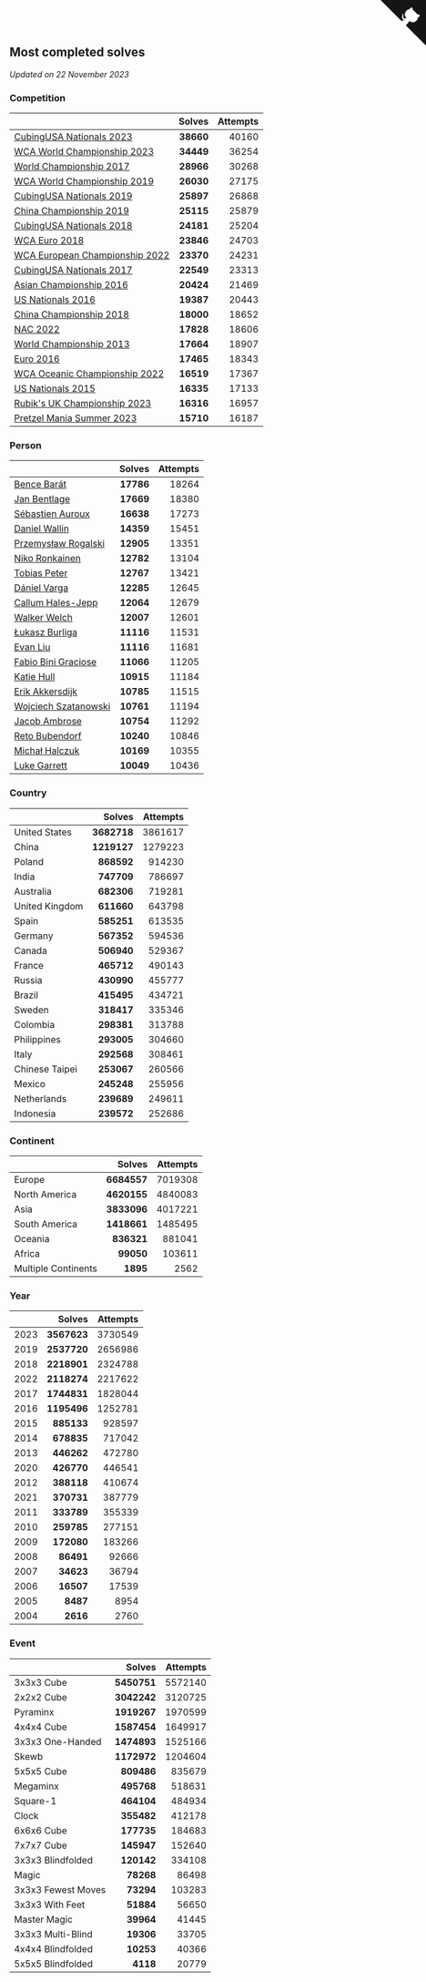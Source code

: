 ## Most completed solves

*Updated on 22 November 2023*


### Competition

|  | Solves | Attempts |
| :--- | ---: | ---: |
| [CubingUSA Nationals 2023](https://www.worldcubeassociation.org/competitions/CubingUSANationals2023) | **38660** | 40160 |
| [WCA World Championship 2023](https://www.worldcubeassociation.org/competitions/WC2023) | **34449** | 36254 |
| [World Championship 2017](https://www.worldcubeassociation.org/competitions/WC2017) | **28966** | 30268 |
| [WCA World Championship 2019](https://www.worldcubeassociation.org/competitions/WC2019) | **26030** | 27175 |
| [CubingUSA Nationals 2019](https://www.worldcubeassociation.org/competitions/CubingUSANationals2019) | **25897** | 26868 |
| [China Championship 2019](https://www.worldcubeassociation.org/competitions/ChinaChampionship2019) | **25115** | 25879 |
| [CubingUSA Nationals 2018](https://www.worldcubeassociation.org/competitions/CubingUSANationals2018) | **24181** | 25204 |
| [WCA Euro 2018](https://www.worldcubeassociation.org/competitions/Euro2018) | **23846** | 24703 |
| [WCA European Championship 2022](https://www.worldcubeassociation.org/competitions/Euro2022) | **23370** | 24231 |
| [CubingUSA Nationals 2017](https://www.worldcubeassociation.org/competitions/CubingUSANationals2017) | **22549** | 23313 |
| [Asian Championship 2016](https://www.worldcubeassociation.org/competitions/AsianChampionship2016) | **20424** | 21469 |
| [US Nationals 2016](https://www.worldcubeassociation.org/competitions/USNationals2016) | **19387** | 20443 |
| [China Championship 2018](https://www.worldcubeassociation.org/competitions/ChinaChampionship2018) | **18000** | 18652 |
| [NAC 2022](https://www.worldcubeassociation.org/competitions/NAC2022) | **17828** | 18606 |
| [World Championship 2013](https://www.worldcubeassociation.org/competitions/WC2013) | **17664** | 18907 |
| [Euro 2016](https://www.worldcubeassociation.org/competitions/Euro2016) | **17465** | 18343 |
| [WCA Oceanic Championship 2022](https://www.worldcubeassociation.org/competitions/OC2022) | **16519** | 17367 |
| [US Nationals 2015](https://www.worldcubeassociation.org/competitions/USNationals2015) | **16335** | 17133 |
| [Rubik's UK Championship 2023](https://www.worldcubeassociation.org/competitions/RubiksUKChampionship2023) | **16316** | 16957 |
| [Pretzel Mania Summer 2023](https://www.worldcubeassociation.org/competitions/PretzelManiaSummer2023) | **15710** | 16187 |

### Person

|  | Solves | Attempts |
| :--- | ---: | ---: |
| [Bence Barát](https://www.worldcubeassociation.org/persons/2008BARA01) | **17786** | 18264 |
| [Jan Bentlage](https://www.worldcubeassociation.org/persons/2010BENT01) | **17669** | 18380 |
| [Sébastien Auroux](https://www.worldcubeassociation.org/persons/2008AURO01) | **16638** | 17273 |
| [Daniel Wallin](https://www.worldcubeassociation.org/persons/2013WALL03) | **14359** | 15451 |
| [Przemysław Rogalski](https://www.worldcubeassociation.org/persons/2013ROGA02) | **12905** | 13351 |
| [Niko Ronkainen](https://www.worldcubeassociation.org/persons/2010RONK01) | **12782** | 13104 |
| [Tobias Peter](https://www.worldcubeassociation.org/persons/2014PETE03) | **12767** | 13421 |
| [Dániel Varga](https://www.worldcubeassociation.org/persons/2008VARG01) | **12285** | 12645 |
| [Callum Hales-Jepp](https://www.worldcubeassociation.org/persons/2012HALE01) | **12064** | 12679 |
| [Walker Welch](https://www.worldcubeassociation.org/persons/2011WELC01) | **12007** | 12601 |
| [Łukasz Burliga](https://www.worldcubeassociation.org/persons/2013BURL01) | **11116** | 11531 |
| [Evan Liu](https://www.worldcubeassociation.org/persons/2009LIUE01) | **11116** | 11681 |
| [Fabio Bini Graciose](https://www.worldcubeassociation.org/persons/2010GRAC02) | **11066** | 11205 |
| [Katie Hull](https://www.worldcubeassociation.org/persons/2010HULL01) | **10915** | 11184 |
| [Erik Akkersdijk](https://www.worldcubeassociation.org/persons/2005AKKE01) | **10785** | 11515 |
| [Wojciech Szatanowski](https://www.worldcubeassociation.org/persons/2011SZAT01) | **10761** | 11194 |
| [Jacob Ambrose](https://www.worldcubeassociation.org/persons/2010AMBR01) | **10754** | 11292 |
| [Reto Bubendorf](https://www.worldcubeassociation.org/persons/2012BUBE01) | **10240** | 10846 |
| [Michał Halczuk](https://www.worldcubeassociation.org/persons/2006HALC01) | **10169** | 10355 |
| [Luke Garrett](https://www.worldcubeassociation.org/persons/2017GARR05) | **10049** | 10436 |

### Country

|  | Solves | Attempts |
| :--- | ---: | ---: |
| United States | **3682718** | 3861617 |
| China | **1219127** | 1279223 |
| Poland | **868592** | 914230 |
| India | **747709** | 786697 |
| Australia | **682306** | 719281 |
| United Kingdom | **611660** | 643798 |
| Spain | **585251** | 613535 |
| Germany | **567352** | 594536 |
| Canada | **506940** | 529367 |
| France | **465712** | 490143 |
| Russia | **430990** | 455777 |
| Brazil | **415495** | 434721 |
| Sweden | **318417** | 335346 |
| Colombia | **298381** | 313788 |
| Philippines | **293005** | 304660 |
| Italy | **292568** | 308461 |
| Chinese Taipei | **253067** | 260566 |
| Mexico | **245248** | 255956 |
| Netherlands | **239689** | 249611 |
| Indonesia | **239572** | 252686 |

### Continent

|  | Solves | Attempts |
| :--- | ---: | ---: |
| Europe | **6684557** | 7019308 |
| North America | **4620155** | 4840083 |
| Asia | **3833096** | 4017221 |
| South America | **1418661** | 1485495 |
| Oceania | **836321** | 881041 |
| Africa | **99050** | 103611 |
| Multiple Continents | **1895** | 2562 |

### Year

|  | Solves | Attempts |
| :--- | ---: | ---: |
| 2023 | **3567623** | 3730549 |
| 2019 | **2537720** | 2656986 |
| 2018 | **2218901** | 2324788 |
| 2022 | **2118274** | 2217622 |
| 2017 | **1744831** | 1828044 |
| 2016 | **1195496** | 1252781 |
| 2015 | **885133** | 928597 |
| 2014 | **678835** | 717042 |
| 2013 | **446262** | 472780 |
| 2020 | **426770** | 446541 |
| 2012 | **388118** | 410674 |
| 2021 | **370731** | 387779 |
| 2011 | **333789** | 355339 |
| 2010 | **259785** | 277151 |
| 2009 | **172080** | 183266 |
| 2008 | **86491** | 92666 |
| 2007 | **34623** | 36794 |
| 2006 | **16507** | 17539 |
| 2005 | **8487** | 8954 |
| 2004 | **2616** | 2760 |

### Event

|  | Solves | Attempts |
| :--- | ---: | ---: |
| 3x3x3 Cube | **5450751** | 5572140 |
| 2x2x2 Cube | **3042242** | 3120725 |
| Pyraminx | **1919267** | 1970599 |
| 4x4x4 Cube | **1587454** | 1649917 |
| 3x3x3 One-Handed | **1474893** | 1525166 |
| Skewb | **1172972** | 1204604 |
| 5x5x5 Cube | **809486** | 835679 |
| Megaminx | **495768** | 518631 |
| Square-1 | **464104** | 484934 |
| Clock | **355482** | 412178 |
| 6x6x6 Cube | **177735** | 184683 |
| 7x7x7 Cube | **145947** | 152640 |
| 3x3x3 Blindfolded | **120142** | 334108 |
| Magic | **78268** | 86498 |
| 3x3x3 Fewest Moves | **73294** | 103283 |
| 3x3x3 With Feet | **51884** | 56650 |
| Master Magic | **39964** | 41445 |
| 3x3x3 Multi-Blind | **19306** | 33705 |
| 4x4x4 Blindfolded | **10253** | 40366 |
| 5x5x5 Blindfolded | **4118** | 20779 |


<a href="https://github.com/jonatanklosko/wca_statistics" class="github-corner" aria-label="View source on Github"><svg width="80" height="80" viewBox="0 0 250 250" style="fill:#151513; color:#fff; position: absolute; top: 0; border: 0; right: 0;" aria-hidden="true"><path d="M0,0 L115,115 L130,115 L142,142 L250,250 L250,0 Z"></path><path d="M128.3,109.0 C113.8,99.7 119.0,89.6 119.0,89.6 C122.0,82.7 120.5,78.6 120.5,78.6 C119.2,72.0 123.4,76.3 123.4,76.3 C127.3,80.9 125.5,87.3 125.5,87.3 C122.9,97.6 130.6,101.9 134.4,103.2" fill="currentColor" style="transform-origin: 130px 106px;" class="octo-arm"></path><path d="M115.0,115.0 C114.9,115.1 118.7,116.5 119.8,115.4 L133.7,101.6 C136.9,99.2 139.9,98.4 142.2,98.6 C133.8,88.0 127.5,74.4 143.8,58.0 C148.5,53.4 154.0,51.2 159.7,51.0 C160.3,49.4 163.2,43.6 171.4,40.1 C171.4,40.1 176.1,42.5 178.8,56.2 C183.1,58.6 187.2,61.8 190.9,65.4 C194.5,69.0 197.7,73.2 200.1,77.6 C213.8,80.2 216.3,84.9 216.3,84.9 C212.7,93.1 206.9,96.0 205.4,96.6 C205.1,102.4 203.0,107.8 198.3,112.5 C181.9,128.9 168.3,122.5 157.7,114.1 C157.9,116.9 156.7,120.9 152.7,124.9 L141.0,136.5 C139.8,137.7 141.6,141.9 141.8,141.8 Z" fill="currentColor" class="octo-body"></path></svg></a><style>.github-corner:hover .octo-arm{animation:octocat-wave 560ms ease-in-out}@keyframes octocat-wave{0%,100%{transform:rotate(0)}20%,60%{transform:rotate(-25deg)}40%,80%{transform:rotate(10deg)}}@media (max-width:500px){.github-corner:hover .octo-arm{animation:none}.github-corner .octo-arm{animation:octocat-wave 560ms ease-in-out}}</style>
